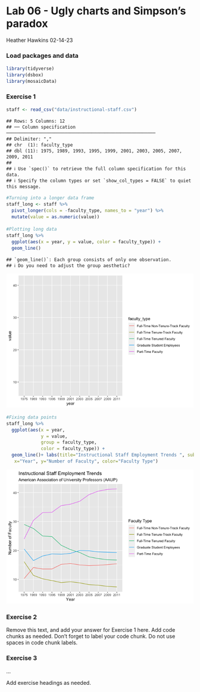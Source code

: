 Lab 06 - Ugly charts and Simpson’s paradox
================
Heather Hawkins
02-14-23

### Load packages and data

``` r
library(tidyverse) 
library(dsbox)
library(mosaicData) 
```

### Exercise 1

``` r
staff <- read_csv("data/instructional-staff.csv")
```

    ## Rows: 5 Columns: 12
    ## ── Column specification ────────────────────────────────────────────────────────
    ## Delimiter: ","
    ## chr  (1): faculty_type
    ## dbl (11): 1975, 1989, 1993, 1995, 1999, 2001, 2003, 2005, 2007, 2009, 2011
    ## 
    ## ℹ Use `spec()` to retrieve the full column specification for this data.
    ## ℹ Specify the column types or set `show_col_types = FALSE` to quiet this message.

``` r
#Turning into a longer data frame
staff_long <- staff %>%
  pivot_longer(cols = -faculty_type, names_to = "year") %>%
  mutate(value = as.numeric(value))

#Plotting long data
staff_long %>%
  ggplot(aes(x = year, y = value, color = faculty_type)) +
  geom_line()
```

    ## `geom_line()`: Each group consists of only one observation.
    ## ℹ Do you need to adjust the group aesthetic?

![](lab-06_files/figure-gfm/reading-1.png)<!-- -->

``` r
#Fixing data points
staff_long %>%
  ggplot(aes(x = year,
             y = value,
             group = faculty_type,
             color = faculty_type)) +
  geom_line()+ labs(title="Instructional Staff Employment Trends ", subtitle="American Association of University Professors (AAUP)",
   x="Year", y="Number of Faculty", color="Faculty Type")
```

![](lab-06_files/figure-gfm/reading-2.png)<!-- -->

### Exercise 2

Remove this text, and add your answer for Exercise 1 here. Add code
chunks as needed. Don’t forget to label your code chunk. Do not use
spaces in code chunk labels.

### Exercise 3

…

Add exercise headings as needed.

